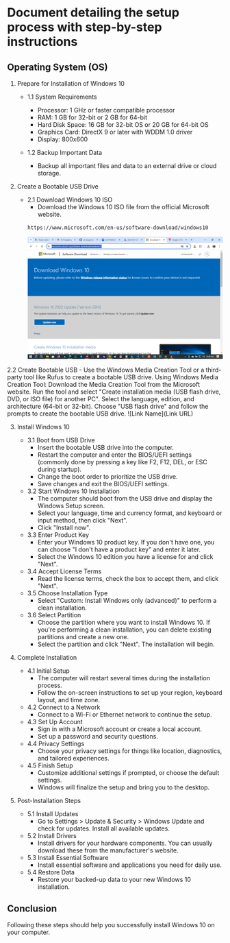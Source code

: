 # Document detailing the setup process with step-by-step instructions

## Operating System (OS)
1. Prepare for Installation of Windows 10
    - 1.1 System Requirements
        - Processor: 1 GHz or faster compatible processor
        - RAM: 1 GB for 32-bit or 2 GB for 64-bit
        - Hard Disk Space: 16 GB for 32-bit OS or 20 GB for 64-bit OS
        - Graphics Card: DirectX 9 or later with WDDM 1.0 driver
        - Display: 800x600

    - 1.2 Backup Important Data
        - Backup all important files and data to an external drive or cloud storage.

2. Create a Bootable USB Drive
    - 2.1 Download Windows 10 ISO
        - Download the Windows 10 ISO file from the official Microsoft website.
        ```
        https://www.microsoft.com/en-us/software-download/windows10
        ```
        ![Windows10download.png](images/Windows10download.png)

2.2 Create Bootable USB
    - Use the Windows Media Creation Tool or a third-party tool like Rufus to create a bootable USB drive.
        Using Windows Media Creation Tool:
        Download the Media Creation Tool from the Microsoft website.
        Run the tool and select "Create installation media (USB flash drive, DVD, or ISO file) for another PC".
        Select the language, edition, and architecture (64-bit or 32-bit).
        Choose "USB flash drive" and follow the prompts to create the bootable USB drive.
        ![Link Name](Link URL)

3. Install Windows 10
    - 3.1 Boot from USB Drive
        - Insert the bootable USB drive into the computer.
        - Restart the computer and enter the BIOS/UEFI settings (commonly done by pressing a key like F2, F12, DEL, or ESC during startup).
        - Change the boot order to prioritize the USB drive.
        - Save changes and exit the BIOS/UEFI settings.
    - 3.2 Start Windows 10 Installation
        - The computer should boot from the USB drive and display the Windows Setup screen.
        - Select your language, time and currency format, and keyboard or input method, then click "Next".
        - Click "Install now".
    - 3.3 Enter Product Key
        - Enter your Windows 10 product key. If you don't have one, you can choose "I don't have a product key" and enter it later.
        - Select the Windows 10 edition you have a license for and click "Next".
    - 3.4 Accept License Terms
        - Read the license terms, check the box to accept them, and click "Next".
    - 3.5 Choose Installation Type
        - Select "Custom: Install Windows only (advanced)" to perform a clean installation.
    - 3.6 Select Partition
        - Choose the partition where you want to install Windows 10. If you're performing a clean installation, you can delete existing partitions and create a new one.
        - Select the partition and click "Next". The installation will begin.

4. Complete Installation
    - 4.1 Initial Setup
        - The computer will restart several times during the installation process.
        - Follow the on-screen instructions to set up your region, keyboard layout, and time zone.
    - 4.2 Connect to a Network
        - Connect to a Wi-Fi or Ethernet network to continue the setup.
    - 4.3 Set Up Account
        - Sign in with a Microsoft account or create a local account.
        - Set up a password and security questions.
    - 4.4 Privacy Settings
        - Choose your privacy settings for things like location, diagnostics, and tailored experiences.
    - 4.5 Finish Setup
        - Customize additional settings if prompted, or choose the default settings.
        - Windows will finalize the setup and bring you to the desktop.

5. Post-Installation Steps
    - 5.1 Install Updates
        - Go to Settings > Update & Security > Windows Update and check for updates. Install all available updates.
    - 5.2 Install Drivers
        - Install drivers for your hardware components. You can usually download these from the manufacturer's website.
    - 5.3 Install Essential Software
        - Install essential software and applications you need for daily use.
    - 5.4 Restore Data
        - Restore your backed-up data to your new Windows 10 installation.
        
## Conclusion
Following these steps should help you successfully install Windows 10 on your computer.